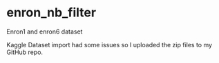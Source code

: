 # enron_nb_filter
Enron1 and enron6 dataset

Kaggle Dataset import had some issues so I uploaded the zip files to my GitHub repo.

